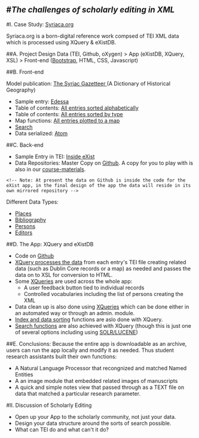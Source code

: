 #*The challenges of scholarly editing in XML*
---
#I. Case Study: [Syriaca.org](http://syriaca.org/)

Syriaca.org is a born-digital reference work compsed of TEI XML data which is processed using XQuery & eXistDB. 

##A. Project Design
Data (TEI, Github, oXygen) > App (eXistDB, XQuery, XSL) > Front-end ([Bootstrap](getbootstrap.com/), HTML, CSS, Javascript)

##B. Front-end

Model publication: [The Syriac Gazetteer
](http://syriaca.org/geo/index.html) (A Dictionary of Historical Geography)

* Sample entry: [Edessa](http://syriaca.org/place/78.html)
* Table of contents: [All entries sorted alphabetically](http://syriaca.org/geo/browse.html)
* Table of contents: [All entries sorted by type](http://syriaca.org/geo/browse.html?view=type)
* Map functions: [All entries plotted to a map](http://syriaca.org/geo/browse.html?view=map)
* [Search](http://syriaca.org/geo/search.html)
* Data serialized: [Atom](http://syriaca.org/geo/atom.xql?id=78)

##C. Back-end

* Sample Entry in TEI: [Inside eXist](http://syriaca.org/place/78/tei)
* Data Repositories: Master Copy on [Github](https://github.com/srophe/srophe-eXist-app/tree/master/srophe-app/data). A copy for you to play with is also in our [course-materials](https://github.com/XQueryInstitute/Course-Materials/tree/master/participant-datasets).

```<!-- Note: At present the data on Github is inside the code for the eXist app, in the final design of the app the data will reside in its own mirrored repository -->``` 

Different Data Types:

* [Places](https://github.com/XQueryInstitute/Course-Materials/blob/master/participant-datasets/syriaca/places/tei/78.xml) 
* [Bibliography](https://github.com/XQueryInstitute/Course-Materials/blob/master/participant-datasets/syriaca/bibl/tei/1.xml)
* [Persons](https://github.com/XQueryInstitute/Course-Materials/blob/master/participant-datasets/syriaca/persons/tei/13.xml)
* [Editors](http://)

##D. The App: XQuery and eXistDB
* Code on [Github](https://github.com/srophe/srophe-eXist-app/tree/master/srophe-app)
* [XQuery processes the data](https://github.com/srophe/srophe-eXist-app/blob/master/srophe-app/modules/place.xql) from each entry's TEI file creating related data (such as Dublin Core records or a map) as needed and passes the data on to XSL for conversion to HTML.
* Some [XQueries](https://github.com/srophe/srophe-eXist-app/blob/master/srophe-app/modules/app.xql) are used across the whole app:
	* A user feedback button tied to individual records
	* Controlled vocabularies including the list of persons creating the XML
* Data clean up is also done using [XQueries](https://github.com/srophe/srophe-eXist-app/blob/master/srophe-app/modules/data-admin.xql) which can be done either in an automated way or through an admin. module.
* [Index and data sorting](https://github.com/srophe/srophe-eXist-app/blob/master/srophe-app/modules/browse.xql) functions are aslo done with XQuery.
* [Search functions](https://github.com/srophe/srophe-eXist-app/blob/master/srophe-app/modules/search-test.xql) are also achieved with XQuery (though this is just one of several options including using [SOLR/LUCENE](http://exist-db.org:8098/exist/apps/fundocs/view.html?uri=http://exist-db.org/xquery/lucene&location=java:org.exist.xquery.modules.lucene.LuceneModule))

##E. Conclusions:
Because the entire app is downloadable as an archive, users can run the app locally and modify it as needed. Thus student research assistants built their own functions:

* A Natural Language Processor that recongnized and matched Named Entities
* A an image module that embedded related images of manuscripts
* A quick and simple notes view that passed through as a TEXT file on data that matched a particular research parameter.

#II. Discussion of Scholarly Editing

* Open up your App to the scholarly community, not just your data. 
* Design your data structure around the sorts of search possible.
* What can TEI do and what can't it do?
